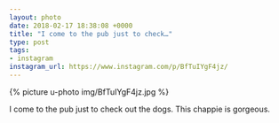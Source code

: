 ```yaml
---
layout: photo
date: 2018-02-17 18:38:08 +0000
title: "I come to the pub just to check…"
type: post
tags:
- instagram
instagram_url: https://www.instagram.com/p/BfTuIYgF4jz/
---
```


{% picture u-photo img/BfTuIYgF4jz.jpg %}

I come to the pub just to check out the dogs. This chappie is gorgeous.

